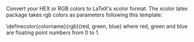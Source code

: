 Convert your HEX or RGB colors to LaTeX's xcolor format.
The xcolor latex package takes rgb colors as parameters following this template: 

\definecolor{colorname}{rgb}{red, green, blue} where red, green and blue are floating point numbers from 0 to 1.

